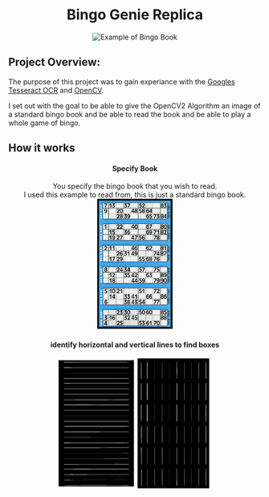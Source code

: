 <h1 align="center" style="text-align: center;"> Bingo Genie Replica </h1>
<p align="center">
<img src="https://images-na.ssl-images-amazon.com/images/I/91msI4zSPTL._AC_SX355_.jpg" alt="Example of Bingo Book"/>
</p>

## Project Overview:
The purpose of this project was to gain experiance with the [Googles Tesseract OCR](https://opensource.google/projects/tesseract) and [OpenCV](https://opencv.org/).

I set out with the goal to be able to give the OpenCV2 Algorithm an image of a standard bingo book and be able to read the book and be able to play a whole game of bingo.

## How it works
<div align="center">
<h4> Specify Book </h4>
  <p>
  You specify the bingo book that you wish to read. <br>
  I used this example to read from, this is just a standard bingo book. <br>
  
  <img src="bingo_book.jpg" alt="Example of Bingo Book" width=150/>
  </p>

  <h4> identify horizontal and vertical lines to find boxes </h4>
  <p>
  <img src="Images/horizontal_lines.jpg" alt="Horizontal Lines" width=150/>
  <img src="Images/verticle_lines.jpg" alt="Vertical Lines" width=150/>
  </p>
</div>

